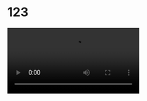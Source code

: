 # 123


<div style="display:flex;">
<video src="http://192.168.214.29:8001/banner_video_0526.mp4" />
<video src="http://192.168.214.29:8001/banner_video_0526.mp4" />
<video src="http://192.168.214.29:8001/banner_video_0526.mp4" />
</div>
